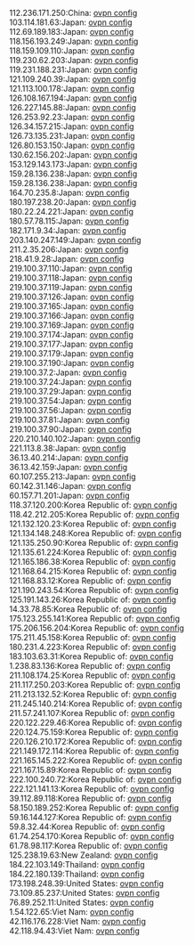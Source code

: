 112.236.171.250:China: [ovpn config](vpn/112_236_171_250.ovpn)  
103.114.181.63:Japan: [ovpn config](vpn/103_114_181_63.ovpn)  
112.69.189.183:Japan: [ovpn config](vpn/112_69_189_183.ovpn)  
118.156.193.249:Japan: [ovpn config](vpn/118_156_193_249.ovpn)  
118.159.109.110:Japan: [ovpn config](vpn/118_159_109_110.ovpn)  
119.230.62.203:Japan: [ovpn config](vpn/119_230_62_203.ovpn)  
119.231.188.231:Japan: [ovpn config](vpn/119_231_188_231.ovpn)  
121.109.240.39:Japan: [ovpn config](vpn/121_109_240_39.ovpn)  
121.113.100.178:Japan: [ovpn config](vpn/121_113_100_178.ovpn)  
126.108.167.194:Japan: [ovpn config](vpn/126_108_167_194.ovpn)  
126.227.145.88:Japan: [ovpn config](vpn/126_227_145_88.ovpn)  
126.253.92.23:Japan: [ovpn config](vpn/126_253_92_23.ovpn)  
126.34.157.215:Japan: [ovpn config](vpn/126_34_157_215.ovpn)  
126.73.135.231:Japan: [ovpn config](vpn/126_73_135_231.ovpn)  
126.80.153.150:Japan: [ovpn config](vpn/126_80_153_150.ovpn)  
130.62.156.202:Japan: [ovpn config](vpn/130_62_156_202.ovpn)  
153.129.143.173:Japan: [ovpn config](vpn/153_129_143_173.ovpn)  
159.28.136.238:Japan: [ovpn config](vpn/159_28_136_238.ovpn)  
159.28.136.238:Japan: [ovpn config](vpn/159_28_136_238.ovpn)  
164.70.235.8:Japan: [ovpn config](vpn/164_70_235_8.ovpn)  
180.197.238.20:Japan: [ovpn config](vpn/180_197_238_20.ovpn)  
180.22.24.221:Japan: [ovpn config](vpn/180_22_24_221.ovpn)  
180.57.78.115:Japan: [ovpn config](vpn/180_57_78_115.ovpn)  
182.171.9.34:Japan: [ovpn config](vpn/182_171_9_34.ovpn)  
203.140.247.149:Japan: [ovpn config](vpn/203_140_247_149.ovpn)  
211.2.35.206:Japan: [ovpn config](vpn/211_2_35_206.ovpn)  
218.41.9.28:Japan: [ovpn config](vpn/218_41_9_28.ovpn)  
219.100.37.110:Japan: [ovpn config](vpn/219_100_37_110.ovpn)  
219.100.37.118:Japan: [ovpn config](vpn/219_100_37_118.ovpn)  
219.100.37.119:Japan: [ovpn config](vpn/219_100_37_119.ovpn)  
219.100.37.126:Japan: [ovpn config](vpn/219_100_37_126.ovpn)  
219.100.37.165:Japan: [ovpn config](vpn/219_100_37_165.ovpn)  
219.100.37.166:Japan: [ovpn config](vpn/219_100_37_166.ovpn)  
219.100.37.169:Japan: [ovpn config](vpn/219_100_37_169.ovpn)  
219.100.37.174:Japan: [ovpn config](vpn/219_100_37_174.ovpn)  
219.100.37.177:Japan: [ovpn config](vpn/219_100_37_177.ovpn)  
219.100.37.179:Japan: [ovpn config](vpn/219_100_37_179.ovpn)  
219.100.37.190:Japan: [ovpn config](vpn/219_100_37_190.ovpn)  
219.100.37.2:Japan: [ovpn config](vpn/219_100_37_2.ovpn)  
219.100.37.24:Japan: [ovpn config](vpn/219_100_37_24.ovpn)  
219.100.37.29:Japan: [ovpn config](vpn/219_100_37_29.ovpn)  
219.100.37.54:Japan: [ovpn config](vpn/219_100_37_54.ovpn)  
219.100.37.56:Japan: [ovpn config](vpn/219_100_37_56.ovpn)  
219.100.37.81:Japan: [ovpn config](vpn/219_100_37_81.ovpn)  
219.100.37.90:Japan: [ovpn config](vpn/219_100_37_90.ovpn)  
220.210.140.102:Japan: [ovpn config](vpn/220_210_140_102.ovpn)  
221.113.8.38:Japan: [ovpn config](vpn/221_113_8_38.ovpn)  
36.13.40.214:Japan: [ovpn config](vpn/36_13_40_214.ovpn)  
36.13.42.159:Japan: [ovpn config](vpn/36_13_42_159.ovpn)  
60.107.255.213:Japan: [ovpn config](vpn/60_107_255_213.ovpn)  
60.142.31.146:Japan: [ovpn config](vpn/60_142_31_146.ovpn)  
60.157.71.201:Japan: [ovpn config](vpn/60_157_71_201.ovpn)  
118.37.120.200:Korea Republic of: [ovpn config](vpn/118_37_120_200.ovpn)  
118.42.212.205:Korea Republic of: [ovpn config](vpn/118_42_212_205.ovpn)  
121.132.120.23:Korea Republic of: [ovpn config](vpn/121_132_120_23.ovpn)  
121.134.148.248:Korea Republic of: [ovpn config](vpn/121_134_148_248.ovpn)  
121.135.250.90:Korea Republic of: [ovpn config](vpn/121_135_250_90.ovpn)  
121.135.61.224:Korea Republic of: [ovpn config](vpn/121_135_61_224.ovpn)  
121.165.186.38:Korea Republic of: [ovpn config](vpn/121_165_186_38.ovpn)  
121.168.64.215:Korea Republic of: [ovpn config](vpn/121_168_64_215.ovpn)  
121.168.83.12:Korea Republic of: [ovpn config](vpn/121_168_83_12.ovpn)  
121.190.243.54:Korea Republic of: [ovpn config](vpn/121_190_243_54.ovpn)  
125.191.143.26:Korea Republic of: [ovpn config](vpn/125_191_143_26.ovpn)  
14.33.78.85:Korea Republic of: [ovpn config](vpn/14_33_78_85.ovpn)  
175.123.255.141:Korea Republic of: [ovpn config](vpn/175_123_255_141.ovpn)  
175.206.156.204:Korea Republic of: [ovpn config](vpn/175_206_156_204.ovpn)  
175.211.45.158:Korea Republic of: [ovpn config](vpn/175_211_45_158.ovpn)  
180.231.4.223:Korea Republic of: [ovpn config](vpn/180_231_4_223.ovpn)  
183.103.63.31:Korea Republic of: [ovpn config](vpn/183_103_63_31.ovpn)  
1.238.83.136:Korea Republic of: [ovpn config](vpn/1_238_83_136.ovpn)  
211.108.174.25:Korea Republic of: [ovpn config](vpn/211_108_174_25.ovpn)  
211.117.250.203:Korea Republic of: [ovpn config](vpn/211_117_250_203.ovpn)  
211.213.132.52:Korea Republic of: [ovpn config](vpn/211_213_132_52.ovpn)  
211.245.140.214:Korea Republic of: [ovpn config](vpn/211_245_140_214.ovpn)  
211.57.241.107:Korea Republic of: [ovpn config](vpn/211_57_241_107.ovpn)  
220.122.229.46:Korea Republic of: [ovpn config](vpn/220_122_229_46.ovpn)  
220.124.75.159:Korea Republic of: [ovpn config](vpn/220_124_75_159.ovpn)  
220.126.210.172:Korea Republic of: [ovpn config](vpn/220_126_210_172.ovpn)  
221.149.172.114:Korea Republic of: [ovpn config](vpn/221_149_172_114.ovpn)  
221.165.145.222:Korea Republic of: [ovpn config](vpn/221_165_145_222.ovpn)  
221.167.15.89:Korea Republic of: [ovpn config](vpn/221_167_15_89.ovpn)  
222.100.240.72:Korea Republic of: [ovpn config](vpn/222_100_240_72.ovpn)  
222.121.141.13:Korea Republic of: [ovpn config](vpn/222_121_141_13.ovpn)  
39.112.89.118:Korea Republic of: [ovpn config](vpn/39_112_89_118.ovpn)  
58.150.189.252:Korea Republic of: [ovpn config](vpn/58_150_189_252.ovpn)  
59.16.144.127:Korea Republic of: [ovpn config](vpn/59_16_144_127.ovpn)  
59.8.32.44:Korea Republic of: [ovpn config](vpn/59_8_32_44.ovpn)  
61.74.254.170:Korea Republic of: [ovpn config](vpn/61_74_254_170.ovpn)  
61.78.98.117:Korea Republic of: [ovpn config](vpn/61_78_98_117.ovpn)  
125.238.19.63:New Zealand: [ovpn config](vpn/125_238_19_63.ovpn)  
184.22.103.149:Thailand: [ovpn config](vpn/184_22_103_149.ovpn)  
184.22.180.139:Thailand: [ovpn config](vpn/184_22_180_139.ovpn)  
173.198.248.39:United States: [ovpn config](vpn/173_198_248_39.ovpn)  
73.109.85.237:United States: [ovpn config](vpn/73_109_85_237.ovpn)  
76.89.252.11:United States: [ovpn config](vpn/76_89_252_11.ovpn)  
1.54.122.65:Viet Nam: [ovpn config](vpn/1_54_122_65.ovpn)  
42.116.176.228:Viet Nam: [ovpn config](vpn/42_116_176_228.ovpn)  
42.118.94.43:Viet Nam: [ovpn config](vpn/42_118_94_43.ovpn)  
